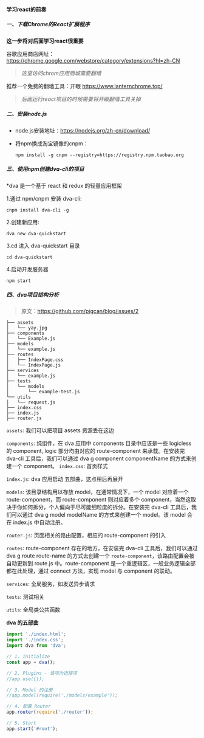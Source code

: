 #### 学习react的前奏

##### 一、下载Chrome的React扩展程序
**这一步将对后面学习react很重要**

谷歌应用商店网址：https://chrome.google.com/webstore/category/extensions?hl=zh-CN
>*这里访问chrom应用商城需要翻墙*

推荐一个免费的翻墙工具：开眼
https://www.lanternchrome.top/
>*后面运行react项目的时候需要将开眼翻墙工具关掉*

##### 二、安装node.js

* node.js安装地址：https://nodejs.org/zh-cn/download/
* 将npm换成淘宝镜像的cnpm：

  `npm install -g cnpm --registry=https://registry.npm.taobao.org`

##### 三、使用npm创建dva-cli的项目

*dva 是一个基于 react 和 redux 的轻量应用框架

1.通过 npm/cnpm 安装 dva-cli:

`cnpm install dva-cli -g`

2.创建新应用:

`dva new dva-quickstart`

3.cd 进入 dva-quickstart 目录

`cd dva-quickstart`

4.启动开发服务器

`npm start`

##### 四、dva项目结构分析
>原文：https://github.com/pigcan/blog/issues/2

```
├── assets
│   └── yay.jpg
├── components
│   └── Example.js
├── models
│   └── example.js
├── routes
│   ├── IndexPage.css
│   └── IndexPage.js
├── services
│   └── example.js
├── tests
│   └── models
│       └── example-test.js
└── utils
│   └── request.js
├── index.css
├── index.js
├── router.js
```

`assets`: 我们可以把项目 assets 资源丢在这边

`components`: 纯组件，在 dva 应用中 components 目录中应该是一些 logicless 的 component, logic 部分均由对应的 route-component 来承载。在安装完 dva-cli 工具后，我们可以通过 dva g component componentName 的方式来创建一个 component。
`index.css`: 首页样式

`index.js`: dva 应用启动 五部曲，这点稍后再展开

`models`: 该目录结构用以存放 model，在通常情况下，一个 model 对应着一个 route-component，而 route-component 则对应着多个 component，当然这取决于你如何拆分，个人偏向于尽可能细粒度的拆分。在安装完 dva-cli 工具后，我们可以通过 dva g model modelName 的方式来创建一个 model。该 model 会在 index.js 中自动注册。

`router.js`: 页面相关的路由配置，相应的 route-component 的引入

`routes`: route-component 存在的地方，在安装完 dva-cli 工具后，我们可以通过 dva g route route-name 的方式去创建一个 `route-component`，该路由配置会被自动更新到 route.js 中。route-component 是一个重逻辑区，一般业务逻辑全部都在此处理，通过 connect 方法，实现 model 与 component 的联动。

`services`: 全局服务，如发送异步请求

`tests`: 测试相关

`utils`: 全局类公共函数

**dva 的五部曲**
```js
import './index.html';
import './index.css';
import dva from 'dva';

// 1. Initialize
const app = dva();

// 2. Plugins - 该项为选择项
//app.use({});

// 3. Model 的注册
//app.model(require('./models/example'));

// 4. 配置 Router
app.router(require('./router'));

// 5. Start
app.start('#root');
```

